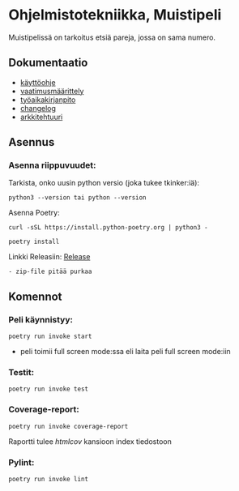 # Ohjelmistotekniikka, Muistipeli
Muistipelissä on tarkoitus etsiä pareja, jossa on sama numero.

## Dokumentaatio
- [käyttöohje](./dokumentaatio/käyttöohje.md)
- [vaatimusmäärittely](./dokumentaatio/vaatimusmaarittely.md)
- [työaikakirjanpito](./dokumentaatio/tyoaikakirjanpito.md)
- [changelog](./dokumentaatio/changelog.md)
- [arkkitehtuuri](./dokumentaatio/arkkitehtuuri.md)

## Asennus
### Asenna riippuvuudet:
Tarkista, onko uusin python versio (joka tukee tkinker:iä):

```
python3 --version tai python --version
```
Asenna Poetry:
```
curl -sSL https://install.python-poetry.org | python3 -
```
```
poetry install
``` 
Linkki Releasiin:
[Release](https://github.com/kxelina/python-elinanpeli/releases/tag/viikko5palautus)
```
- zip-file pitää purkaa
```
## Komennot
### Peli käynnistyy:
```
poetry run invoke start
```
- peli toimii full screen mode:ssa eli laita peli full screen mode:iin
### Testit:
```
poetry run invoke test
```
### Coverage-report:
```
poetry run invoke coverage-report
```
Raportti tulee _htmlcov_ kansioon index tiedostoon

### Pylint:
```
poetry run invoke lint
```

